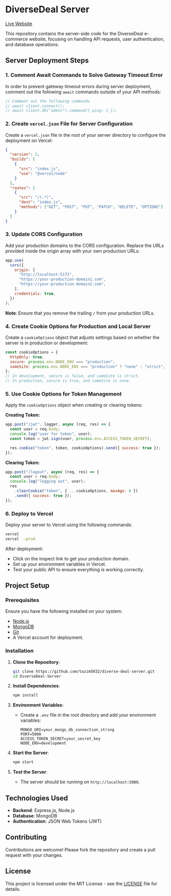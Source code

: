 # DiverseDeal Server

[Live Website](https://your-live-site-link.com)

This repository contains the server-side code for the DiverseDeal e-commerce website, focusing on handling API requests, user authentication, and database operations.

## Server Deployment Steps

### 1. Comment Await Commands to Solve Gateway Timeout Error

In order to prevent gateway timeout errors during server deployment, comment out the following `await` commands outside of your API methods:

```js
// Comment out the following commands
// await client.connect();
// await client.db("admin").command({ ping: 1 });
```

### 2. Create `vercel.json` File for Server Configuration

Create a `vercel.json` file in the root of your server directory to configure the deployment on Vercel:

```json
{
  "version": 2,
  "builds": [
    {
      "src": "index.js",
      "use": "@vercel/node"
    }
  ],
  "routes": [
    {
      "src": "/(.*)",
      "dest": "index.js",
      "methods": ["GET", "POST", "PUT", "PATCH", "DELETE", "OPTIONS"]
    }
  ]
}
```

### 3. Update CORS Configuration

Add your production domains to the CORS configuration. Replace the URLs provided inside the origin array with your own production URLs:

```js
app.use(
  cors({
    origin: [
      "http://localhost:5173",
      "https://your-production-domain1.com",
      "https://your-production-domain2.com",
    ],
    credentials: true,
  })
);
```

**Note**: Ensure that you remove the trailing `/` from your production URLs.

### 4. Create Cookie Options for Production and Local Server

Create a `cookieOptions` object that adjusts settings based on whether the server is in production or development:

```js
const cookieOptions = {
  httpOnly: true,
  secure: process.env.NODE_ENV === "production",
  sameSite: process.env.NODE_ENV === "production" ? "none" : "strict",
};
// In development, secure is false, and sameSite is strict.
// In production, secure is true, and sameSite is none.
```

### 5. Use Cookie Options for Token Management

Apply the `cookieOptions` object when creating or clearing tokens:

**Creating Token:**
```js
app.post("/jwt", logger, async (req, res) => {
  const user = req.body;
  console.log("user for token", user);
  const token = jwt.sign(user, process.env.ACCESS_TOKEN_SECRET);

  res.cookie("token", token, cookieOptions).send({ success: true });
});
```

**Clearing Token:**
```js
app.post("/logout", async (req, res) => {
  const user = req.body;
  console.log("logging out", user);
  res
    .clearCookie("token", { ...cookieOptions, maxAge: 0 })
    .send({ success: true });
});
```

### 6. Deploy to Vercel

Deploy your server to Vercel using the following commands:

```bash
vercel
vercel --prod
```

After deployment:
- Click on the inspect link to get your production domain.
- Set up your environment variables in Vercel.
- Test your public API to ensure everything is working correctly.

## Project Setup

### Prerequisites

Ensure you have the following installed on your system:

- [Node.js](https://nodejs.org/en/)
- [MongoDB](https://www.mongodb.com/)
- [Git](https://git-scm.com/)
- A Vercel account for deployment.

### Installation

1. **Clone the Repository**:
   ```bash
   git clone https://github.com/tazim5032/diverse-deal-server.git
   cd DiverseDeal-Server
   ```

2. **Install Dependencies**:
   ```bash
   npm install
   ```

3. **Environment Variables**:
   - Create a `.env` file in the root directory and add your environment variables:
     ```
     MONGO_URI=your_mongo_db_connection_string
     PORT=5000
     ACCESS_TOKEN_SECRET=your_secret_key
     NODE_ENV=development
     ```

4. **Start the Server**:
   ```bash
   npm start
   ```

5. **Test the Server**:
   - The server should be running on `http://localhost:5000`.

## Technologies Used

- **Backend**: Express.js, Node.js
- **Database**: MongoDB
- **Authentication**: JSON Web Tokens (JWT)

## Contributing

Contributions are welcome! Please fork the repository and create a pull request with your changes.

## License

This project is licensed under the MIT License - see the [LICENSE](LICENSE) file for details.

